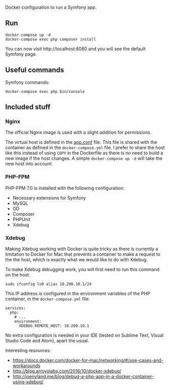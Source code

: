 Docker configuration to run a Symfony app.

## Run

    docker-compose up -d
    docker-compose exec php composer install

You can now visit http://localhost:8080 and you will see the default Symfony page.

## Useful commands

Symfony commands:

    docker-compose exec php bin/console


## Included stuff

### Nginx

The official Nginx image is used with a slight addition for permissions.

The virtual host is defined in the [app.conf](docker/nginx/app.conf) file. This file is shared with the container
as defined in the `docker-compose.yml` file. I prefer to share the host like this instead of using `COPY` in the Dockerfile
as there is no need to build a new image if the host changes. A simple `docker-compose up -d` will take
the new host into account.

### PHP-FPM

PHP-FPM 7.0 is installed with the following configuration:

* Necessary extensions for Symfony
* MySQL
* GD
* Composer
* PHPUnit
* Xdebug


### Xdebug

Making Xdebug working with Docker is quite tricky as there is currently a limitation to Docker for Mac
that prevents a container to make a request to the the host, which is exactly what we would like to do with Xdebug.

To make Xdebug debugging work, you will first need to run this command on the host:

    sudo ifconfig lo0 alias 10.200.10.1/24

This IP address is configured in the environment variables of the PHP container, in the `docker-compose.yml` file:

    services:
      php:
        # ...
        environment:
          XDEBUG_REMOTE_HOST: 10.200.10.1

No extra configuration is needed in your IDE (tested on Sublime Text, Visual Studio Code and Atom), apart the usual.

Interesting resources:

* https://docs.docker.com/docker-for-mac/networking/#/use-cases-and-workarounds
* http://blog.arroyolabs.com/2016/10/docker-xdebug/
* http://joenyland.me/blog/debug-a-php-app-in-a-docker-container-using-xdebug/

